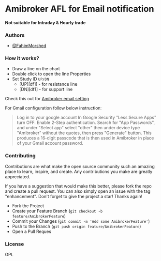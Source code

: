 # Amibroker AFL for Email notification
#### Not suitable for Intraday & Hourly trade

### Authors

- [@FahimMorshed](https://www.linkedin.com/in/fahim-morshed-jat/)

### How it works?

 - Draw a line on the chart
 - Double click to open the line Properties
 - Set Study ID `UP/DN`
    - [UP][df1] - for resistance line
    - [DN][df1] - for support line

Check this out for [Amibroker email setting](https://www.amibroker.com/kb/2014/11/12/how-to-configure-alerts-to-work-with-ssl-e-mail-accounts/)

For Gmail configuration follow below instruction:
> Log in to your google account In Google Security "Less Secure Apps" turn OFF.
> Enable 2-Step authentication. Search for "App Passwords", and under "Select app" select "other"
> then under device type "Amibroker" without the quotes, then press "Generate" button.
> This produces a 16-digit passcode that is then used in Amibroker in place of your Gmail account password.

### Contributing

Contributions are what make the open source community such an amazing place to learn, inspire, and create. Any contributions you make are greatly appreciated.

If you have a suggestion that would make this better, please fork the repo and create a pull request. You can also simply open an issue with the tag "enhancement". Don't forget to give the project a star! Thanks again!

- Fork the Project
- Create your Feature Branch (`git checkout -b feature/AmibrokerFeature`)
- Commit your Changes (`git commit -m 'Add some AmibrokerFeature'`)
- Push to the Branch (`git push origin feature/AmibrokerFeature`)
- Open a Pull Reques

### License

GPL
